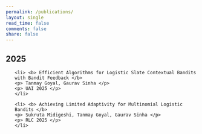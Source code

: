 ```yaml
---
permalink: /publications/
layout: single
read_time: false
comments: false
share: false
---
```


## 2025

<ol>

    <li> <b> Efficient Algorithms for Logistic Slate Contextual Bandits with Bandit Feedback </b> 
    <p> Tanmay Goyal, Gaurav Sinha </p>
    <p> UAI 2025 </p>
    </li>
    
    <li> <b> Achieving Limited Adaptivity for Multinomial Logistic Bandits </b> 
    <p> Sukruta Midigeshi, Tanmay Goyal, Gaurav Sinha </p>
    <p> RLC 2025 </p>
    </li>

</ol>